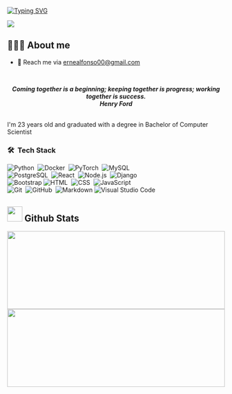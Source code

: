 
[![Typing SVG](https://readme-typing-svg.demolab.com/?center=true&vCenter=true&lines=Hi+👋+I'm+Ernesto;I'm+from+Cuba+🌎+Havana)](https://git.io/typing-svg)

<!--
**ErnestoAlfonso/ErnestoAlfonso** is a ✨ _special_ ✨ repository because its `README.md` (this file) appears on your GitHub profile.

Here are some ideas to get you started:

- 🔭 I’m currently working on ...
- 🌱 I’m currently learning ...
- 👯 I’m looking to collaborate on ...
- 🤔 I’m looking for help with ...
- 💬 Ask me about ...
- 📫 How to reach me: ...
- 😄 Pronouns: ...
- ⚡ Fun fact: ...
-->
<div>
<img align="center" src="https://i.imgur.com/4ASafy0.png">
</div>

## 👨🏻‍💻 About me
- 📧 Reach me via ernealfonso00@gmail.com

<br/>

<p align='center'><em><b>Coming together is a beginning; keeping together is progress; working together is success.</b></em>
<br/>
 <em><b>Henry Ford</b></em>
<br><br/>

<p> I'm 23 years old and graduated with a degree in Bachelor of Computer Scientist</p>

### 🛠 &nbsp;Tech Stack

![Python](https://img.shields.io/badge/-Python-05122A?style=flat&logo=python)&nbsp;
![Docker](https://img.shields.io/badge/-Docker-05122A?style=flat&logo=docker)&nbsp;
![PyTorch](https://img.shields.io/badge/-PyTorch-05122A?style=flat&logo=pytorch)&nbsp;
![MySQL](https://img.shields.io/badge/-MySQL-05122A?style=flat&logo=mysql)&nbsp;\
![PostgreSQL](https://img.shields.io/badge/-PostgreSQL-05122A?style=flat&logo=postgresql)&nbsp;
![React](https://img.shields.io/badge/-React-05122A?style=flat&logo=react)&nbsp;
![Node.js](https://img.shields.io/badge/-Node.js-05122A?style=flat&logo=node.js)&nbsp;
![Django](https://img.shields.io/badge/-Django-05122A?style=flat&logo=django&logoColor=092E20)&nbsp;\
![Bootstrap](https://img.shields.io/badge/-Bootstrap-05122A?style=flat&logo=bootstrap&logoColor=563D7C)
![HTML](https://img.shields.io/badge/-HTML-05122A?style=flat&logo=HTML5)&nbsp;
![CSS](https://img.shields.io/badge/-CSS-05122A?style=flat&logo=CSS3&logoColor=1572B6)&nbsp;
![JavaScript](https://img.shields.io/badge/-JavaScript-05122A?style=flat&logo=javascript)&nbsp;\
![Git](https://img.shields.io/badge/-Git-05122A?style=flat&logo=git)&nbsp;
![GitHub](https://img.shields.io/badge/-GitHub-05122A?style=flat&logo=github)&nbsp;
![Markdown](https://img.shields.io/badge/-Markdown-05122A?style=flat&logo=markdown)
![Visual Studio Code](https://img.shields.io/badge/-Visual%20Studio%20Code-05122A?style=flat&logo=visual-studio-code&logoColor=007ACC)&nbsp;



## <img src="https://media.giphy.com/media/iY8CRBdQXODJSCERIr/giphy.gif" width="35"><b> Github Stats </b>
<p align="center">
<a href="https://github.com/AVS1508">
  <img height="180em" src="https://github-readme-stats-eight-theta.vercel.app/api?username=ErnestoAlfonso&show_icons=true&theme=algolia&include_all_commits=true&count_private=true"  width="100%"/>
  <img height="180em" src="https://github-readme-stats-eight-theta.vercel.app/api/top-langs/?username=ErnestoAlfonso&layout=compact&langs_count=8&theme=algolia"  width="100%"/>
</a>
</p>
